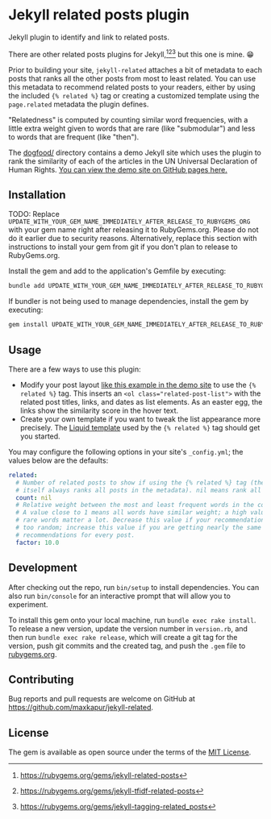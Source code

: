 # Jekyll related posts plugin

Jekyll plugin to identify and link to related posts.

There are other related posts plugins for Jekyll,[^1][^2][^3] but this one is
mine. 😁

Prior to building your site, `jekyll-related` attaches a bit of metadata to each
posts that ranks all the other posts from most to least related. You can use
this metadata to recommend related posts to your readers, either by using the
included `{% related %}` tag or creating a customized template using the
`page.related` metadata the plugin defines.

"Relatedness" is computed by counting similar word frequencies, with a little
extra weight given to words that are rare (like "submodular") and less to words
that are frequent (like "then").

The [dogfood/](./dogfood/) directory contains a demo Jekyll site which uses the
plugin to rank the similarity of each of the articles in the UN Universal
Declaration of Human Rights. [You can view the demo site on GitHub pages
here.](https://maxkapur.com/jekyll-related/)

[^1]: https://rubygems.org/gems/jekyll-related-posts
[^2]: https://rubygems.org/gems/jekyll-tfidf-related-posts
[^3]: https://rubygems.org/gems/jekyll-tagging-related_posts

## Installation

TODO: Replace
`UPDATE_WITH_YOUR_GEM_NAME_IMMEDIATELY_AFTER_RELEASE_TO_RUBYGEMS_ORG` with your
gem name right after releasing it to RubyGems.org. Please do not do it earlier
due to security reasons. Alternatively, replace this section with instructions
to install your gem from git if you don't plan to release to RubyGems.org.

Install the gem and add to the application's Gemfile by executing:

```bash
bundle add UPDATE_WITH_YOUR_GEM_NAME_IMMEDIATELY_AFTER_RELEASE_TO_RUBYGEMS_ORG
```

If bundler is not being used to manage dependencies, install the gem by
executing:

```bash
gem install UPDATE_WITH_YOUR_GEM_NAME_IMMEDIATELY_AFTER_RELEASE_TO_RUBYGEMS_ORG
```

## Usage

There are a few ways to use this plugin:

- Modify your post layout [like this example in the demo
  site](./dogfood/_layouts/post.html) to use the `{% related %}` tag. This
  inserts an `<ol class="related-post-list">` with the related post titles,
  links, and dates as list elements. As an easter egg, the links show the  <span
  title="Like this: 849">similarity score in the hover text.</span>
- Create your own template if you want to tweak the list appearance more
  precisely. The [Liquid template](./lib/jekyll/related.html) used by the
  `{% related %}` tag should get you started.

You may configure the following options in your site's `_config.yml`; the values
below are the defaults:

```yaml
related:
  # Number of related posts to show if using the {% related %} tag (the plugin
  # itself always ranks all posts in the metadata). nil means rank all of them.
  count: nil
  # Relative weight between the most and least frequent words in the corpus.
  # A value close to 1 means all words have similar weight; a high value means
  # rare words matter a lot. Decrease this value if your recommendations feel 
  # too random; increase this value if you are getting nearly the same
  # recommendations for every post.
  factor: 10.0
```

## Development

After checking out the repo, run `bin/setup` to install dependencies. You can
also run `bin/console` for an interactive prompt that will allow you to
experiment.

To install this gem onto your local machine, run `bundle exec rake install`. To
release a new version, update the version number in `version.rb`, and then run
`bundle exec rake release`, which will create a git tag for the version, push
git commits and the created tag, and push the `.gem` file to
[rubygems.org](https://rubygems.org).

## Contributing

Bug reports and pull requests are welcome on GitHub at
https://github.com/maxkapur/jekyll-related.

## License

The gem is available as open source under the terms of the [MIT
License](https://opensource.org/licenses/MIT).

